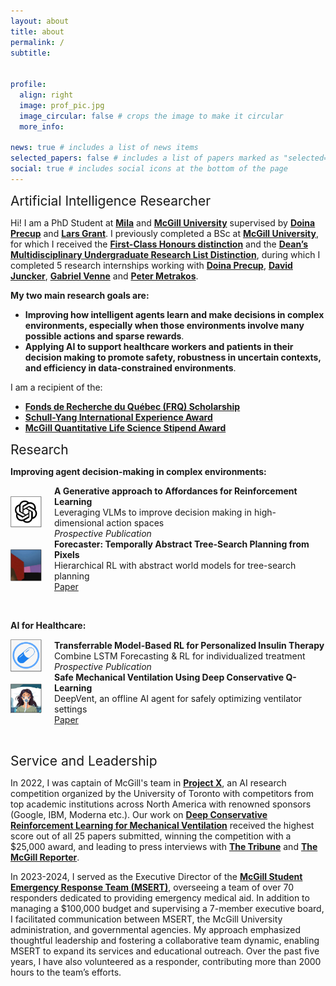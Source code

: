 ```yaml
---
layout: about
title: about
permalink: /
subtitle: 


profile:
  align: right
  image: prof_pic.jpg
  image_circular: false # crops the image to make it circular
  more_info:

news: true # includes a list of news items
selected_papers: false # includes a list of papers marked as "selected={true}"
social: true # includes social icons at the bottom of the page
---
```

<span style="font-size: 1.5em;">Artificial Intelligence Researcher</span>

Hi! I am a PhD Student at **[Mila](https://mila.quebec/en/)** and **[McGill University](https://www.mcgill.ca/)** supervised by **[Doina Precup](https://mila.quebec/en/person/doina-precup/)** and **[Lars Grant](https://www.ladydavis.ca/en/researcher/lars-grant/)**. I previously completed a BSc at **[McGill University](https://www.mcgill.ca/)**, for which I received the **[First-Class Honours distinction](https://www.mcgill.ca/study/2024-2025/university_regulations_and_resources/undergraduate/gi_graduation_honours)** and the **[Dean’s Multidisciplinary Undergraduate Research List Distinction](https://www.mcgill.ca/study/2024-2025/university_regulations_and_resources/undergraduate/gi_graduation_honours)**, during which I completed 5 research internships working with **[Doina Precup](https://mila.quebec/en/person/doina-precup/)**, **[David Juncker](https://juncker.lab.mcgill.ca/david-juncker)**, **[Gabriel Venne](https://www.mcgill.ca/ihse/about-us/who-we-are/associate-members/gabriel-venne)** and **[Peter Metrakos](https://rimuhc.ca/fr/-/peter-metrakos-md)**.

__My two main research goals are:__
- __Improving how intelligent agents learn and make decisions in complex environments, especially when those environments involve many possible actions and sparse rewards__.
- __Applying AI to support healthcare workers and patients in their decision making to promote safety, robustness in uncertain contexts, and efficiency in data-constrained environments__.

I am a recipient of the:
- **[Fonds de Recherche du Québec (FRQ) Scholarship](https://frq.gouv.qc.ca/en/health/)**
- **[Schull-Yang International Experience Award](https://www.mcgill.ca/iea/article/flemming-kondrup-bsc-anatomy-and-cell-biology-miea-ambassador-2021)**
- **[McGill Quantitative Life Science Stipend Award](https://www.mcgill.ca/qls/program-info)**

<span style="font-size: 1.5em;">Research</span>

**Improving agent decision-making in complex environments:**

<div style="display: flex; align-items: center;">
    <img src="../assets/img/llm.png" alt="Logo" style="width: 50px; margin-right: 20px;" />
    <div style="display: flex; flex-direction: column;">
        <strong>A Generative approach to Affordances for Reinforcement Learning</strong>  
        <p style="margin: 0;">Leveraging VLMs to improve decision making in high-dimensional action spaces</p>
        <p style="margin: 0;"><em>Prospective Publication</em></p>
    </div>
</div>

<div style="display: flex; align-items: center;">
    <img src="../assets/img/forecaster.png" alt="Logo" style="width: 50px; margin-right: 20px;" />
    <div style="display: flex; flex-direction: column;">
        <strong>Forecaster: Temporally Abstract Tree-Search Planning from Pixels</strong>  
        <p style="margin: 0;">Hierarchical RL with abstract world models for tree-search planning</p>
        <p style="margin: 0;"><a href="https://arxiv.org/pdf/2310.09997" target="_blank">Paper</a></p>
    </div>
</div>

<br> <!-- This will create an extra line break -->

**AI for Healthcare:**

<div style="display: flex; align-items: center;">
    <img src="../assets/img/drug.png" alt="Logo" style="width: 50px; margin-right: 20px;" />
    <div style="display: flex; flex-direction: column;">
        <strong>Transferrable Model-Based RL for Personalized Insulin Therapy</strong>  
        <p style="margin: 0;">Combine LSTM Forecasting & RL for individualized treatment</p>
        <p style="margin: 0;"><em>Prospective Publication</em></p>
    </div>
</div>

<div style="display: flex; align-items: center;">
    <img src="../assets/img/deepvent.png" alt="Logo" style="width: 50px; margin-right: 20px;" />
    <div style="display: flex; flex-direction: column;">
        <strong>Safe Mechanical Ventilation Using Deep Conservative Q-Learning</strong>  
        <p style="margin: 0;">DeepVent, an offline AI agent for safely optimizing ventilator settings</p>
        <p style="margin: 0;"><a href="https://arxiv.org/pdf/2210.02552" target="_blank">Paper</a></p>
    </div>
</div>

<br> <!-- This will create an extra line break -->

<span style="font-size: 1.5em;">Service and Leadership</span>

In 2022, I was captain of McGill's team in **[Project X](https://www.uoft.ai/projectx)**, an AI research competition organized by the University of Toronto with competitors from top academic institutions across North America with renowned sponsors (Google, IBM, Moderna etc.). Our work on **[Deep Conservative Reinforcement Learning for Mechanical Ventilation](https://doi.org/10.1609/aaai.v37i13.26862)** received the highest score out of all 25 papers submitted, winning the competition with a $25,000 award, and leading to press interviews with **[The Tribune](https://www.thetribune.ca/sci-tech/six-mcgill-undergrads-win-uoft-international-artificial-intelligence-competition-03152022/)** and **[The McGill Reporter](https://reporter.mcgill.ca/undergrad-team-uses-machine-learning-to-create-a-better-hospital-ventilator/)**.

In 2023-2024, I served as the Executive Director of the **[McGill Student Emergency Response Team (MSERT)](http://msert.ca/)**, overseeing a team of over 70 responders dedicated to providing emergency medical aid. In addition to managing a $100,000 budget and supervising a 7-member executive board, I facilitated communication between MSERT, the McGill University administration, and governmental agencies. My approach emphasized thoughtful leadership and fostering a collaborative team dynamic, enabling MSERT to expand its services and educational outreach. Over the past five years, I have also volunteered as a responder, contributing more than 2000 hours to the team’s efforts.



